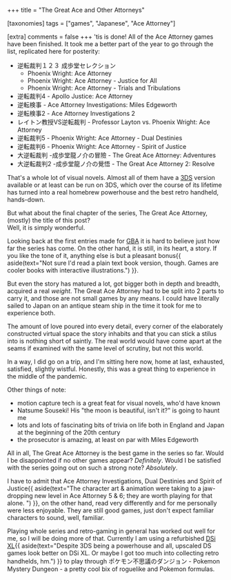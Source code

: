 +++
title = "The Great Ace and Other Attorneys"

[taxonomies]
tags = ["games", "Japanese", "Ace Attorney"]

[extra]
comments = false
+++
'tis is done! All of the Ace Attorney games have been finished. It took me a better part of the year to go through the list, replicated here for posterity:
- 逆転裁判１２３ 成歩堂セレクション
    - Phoenix Wright: Ace Attorney 
    - Phoenix Wright: Ace Attorney - Justice for All
    - Phoenix Wright: Ace Attorney - Trials and Tribulations
- 逆転裁判4 - Apollo Justice: Ace Attorney
- 逆転検事 - Ace Attorney Investigations: Miles Edgeworth
- 逆転検事2 - Ace Attorney Investigations 2
- レイトン教授VS逆転裁判 - Professor Layton vs. Phoenix Wright: Ace Attorney
- 逆転裁判5 - Phoenix Wright: Ace Attorney - Dual Destinies
- 逆転裁判6 - Phoenix Wright: Ace Attorney - Spirit of Justice
- 大逆転裁判 -成歩堂龍ノ介の冒險 - The Great Ace Attorney: Adventures
- 大逆転裁判2 -成歩堂龍ノ介の覺悟 - The Great Ace Attorney 2: Resolve

That's a whole lot of visual novels. Almost all of them have a [3DS](https://en.wikipedia.org/wiki/Nintendo_3DS) version available or at least can be run on 3DS, which over the course of its lifetime has turned into a real homebrew powerhouse and the best retro handheld, hands-down.

But what about the final chapter of the series, The Great Ace Attorney, (mostly) the title of this post?  
Well, it is simply wonderful.

Looking back at the first entries made for [GBA](https://en.wikipedia.org/wiki/Game_Boy_Advance) it is hard to believe just how far the series has come. On the other hand, it is still, in its heart, a story. If you like the tone of it, anything else is but a pleasant bonus{{ aside(text="Not sure I'd read a plain text book version, though. Games are cooler books with interactive illustrations.") }}. 

But even the story has matured a lot, got bigger both in depth and breadth, acquired a real _weight_. The Great Ace Attorney had to be split into 2 parts to carry it, and those are not small games by any means. I could have literally sailed to Japan on an antique steam ship in the time it took for me to experience both.
 
The amount of love poured into every detail, every corner of the elaborately constructed virtual space the story inhabits and that you can stick a stilus into is nothing short of saintly. The real world would have come apart at the seams if examined with the same level of scrutiny, but not this world.

In a way, I did go on a trip, and I'm sitting here now, home at last, exhausted, satisfied, slightly wistful. 
Honestly, this was a great thing to experience in the middle of the pandemic.

Other things of note:
- motion capture tech is a great feat for visual novels, who'd have known
- Natsume Souseki! His "the moon is beautiful, isn't it?" is going to haunt me
- lots and lots of fascinating bits of trivia on life both in England and Japan at the beginning of the 20th century
- the prosecutor is amazing, at least on par with Miles Edgeworth

All in all, The Great Ace Attorney is the best game in the series so far. Would I be disappointed if no other games appear? _Definitely_. Would I be satisfied with the series going out on such a strong note? _Absolutely_.

I have to admit that Ace Attorney Investigations, Dual Destinies and Spirit of Justice{{ aside(text="The character art & animation were taking to a jaw-dropping new level in Ace Attorney 5 & 6; they are worth playing for that alone. ") }}, on the other hand, read very differently and for me personally were less enjoyable. They are still good games, just don't expect familiar characters to sound, well, familiar.

Playing whole series and retro-gaming in general has worked out well for me, so I will be doing more of that. Currently I am using a refurbished [DSi XL](https://en.wikipedia.org/wiki/Nintendo_DSi#Larger_model){{ aside(text="Despite 3DS being a powerhouse and all, upscaled DS games look better on DSi XL. Or maybe I got too much into collecting retro handhelds, hm.") }} to play through ポケモン不思議のダンジョン - Pokemon Mystery Dungeon - a pretty cool bix of roguelike and Pokemon formulas.


